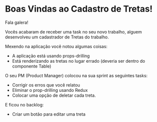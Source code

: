 # Boas Vindas ao Cadastro de Tretas!

Fala galera! 

Vocês acabaram de receber uma task no seu novo trabalho, alguem desenvolveu um cadastrador de Tretas do trabalho.

Mexendo na aplicação você notou algumas coisas:
- A aplicação está usando props-drilling
- Está renderizando as tretas no lugar errado (deveria ser dentro do componente Table)

O seu PM  (Product Manager) colocou na sua sprint as seguintes tasks:
- Corrigir os erros que você relatou
- Eliminar o prop-drilling usando Redux
- Colocar uma opção de deletar cada treta. 


E ficou no backlog:
- Criar um botão para editar uma treta

